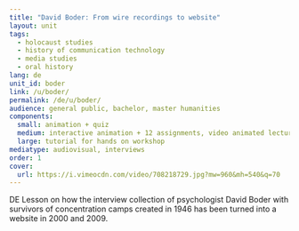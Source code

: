 ```yaml
---
title: "David Boder: From wire recordings to website"
layout: unit
tags:
  - holocaust studies
  - history of communication technology
  - media studies
  - oral history
lang: de
unit_id: boder
link: /u/boder/
permalink: /de/u/boder/
audience: general public, bachelor, master humanities
components:
  small: animation + quiz
  medium: interactive animation + 12 assignments, video animated lecture + 5 assignments
  large: tutorial for hands on workshop
mediatype: audiovisual, interviews
order: 1
cover:
  url: https://i.vimeocdn.com/video/708218729.jpg?mw=960&mh=540&q=70
---
```


DE Lesson on how the interview collection of psychologist David Boder with survivors of concentration camps created in 1946 has been turned into a website in 2000 and 2009.

<!-- more -->
